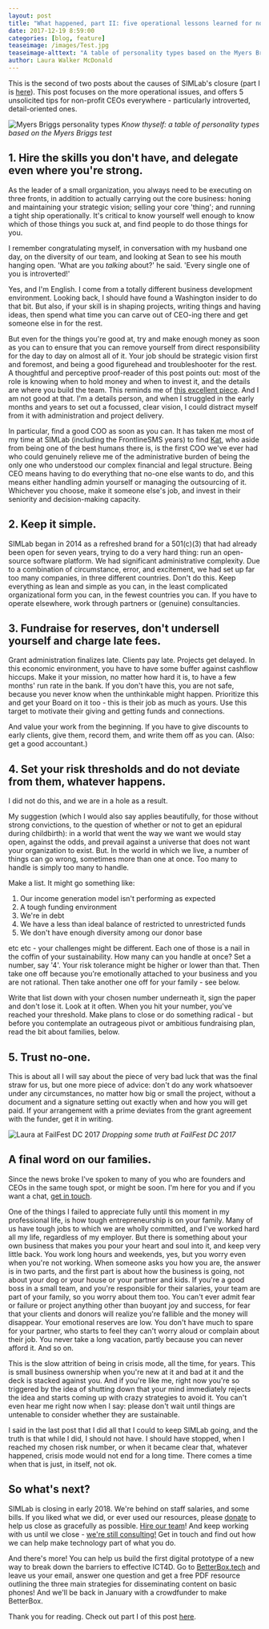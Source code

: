```yaml
---
layout: post
title: "What happened, part II: five operational lessons learned for nonprofit CEOs"
date: 2017-12-19 8:59:00
categories: [blog, feature]
teaseimage: /images/Test.jpg
teaseimage-alttext: "A table of personality types based on the Myers Briggs test"
author: Laura Walker McDonald
---
```

This is the second of two posts about the causes of SIMLab's closure (part I is [here](http://simlab.org/blog/2017/12/13/what-happened-part-i/)). This post focuses on the more operational issues, and offers 5 unsolicited tips for non-profit CEOs everywhere - particularly introverted, detail-oriented ones.

![Myers Briggs personality types]({{site.baseurl}}/images/Test.jpg)
*Know thyself: a table of personality types based on the Myers Briggs test*

## 1. Hire the skills you don't have, and delegate even where you're strong.

As the leader of a small organization, you always need to be executing on three fronts, in addition to actually carrying out the core business: honing and maintaining your strategic vision; selling your core 'thing'; and running a tight ship operationally. It's critical to know yourself well enough to know which of those things you suck at, and find people to do those things for you.

I remember congratulating myself, in conversation with my husband one day, on the diversity of our team, and looking at Sean to see his mouth hanging open. 'What are you _talking_ about?' he said. 'Every single one of you is introverted!'

Yes, and I'm English. I come from a totally different business development environment. Looking back, I should have found a Washington insider to do that bit. But also, if your skill is in shaping projects, writing things and having ideas, then spend what time you can carve out of CEO-ing there and get someone else in for the rest.

But even for the things you're good at, try and make enough money as soon as you can to ensure that you can remove yourself from direct responsibility for the day to day on almost all of it. Your job should be strategic vision first and foremost, and being a good figurehead and troubleshooter for the rest. A thoughtful and perceptive proof-reader of this post points out: most of the role is knowing when to hold money and when to invest it, and the details are where you build the team. This reminds me of [this excellent piece](http://firstround.com/review/give-away-your-legos-and-other-commandments-for-scaling-startups/). And I am not good at that. I'm a details person, and when I struggled in the early months and years to set out a focussed, clear vision, I could distract myself from it with administration and project delivery.

In particular, find a good COO as soon as you can. It has taken me most of my time at SIMLab (including the FrontlineSMS years) to find [Kat](http://simlab.org/team/katherine/), who aside from being one of the best humans there is, is the first COO we've ever had who could genuinely relieve me of the administrative burden of being the only one who understood our complex financial and legal structure. Being CEO means having to do everything that no-one else wants to do, and this means either handling admin yourself or managing the outsourcing of it. Whichever you choose, make it someone else's job, and invest in their seniority and decision-making capacity.

## 2. Keep it simple.

SIMLab began in 2014 as a refreshed brand for a 501(c)(3) that had already been open for seven years, trying to do a very hard thing: run an open-source software platform. We had significant administrative complexity. Due to a combination of circumstance, error, and excitement, we had set up far too many companies, in three different countries. Don't do this. Keep everything as lean and simple as you can, in the least complicated organizational form you can, in the fewest countries you can. If you have to operate elsewhere, work through partners or (genuine) consultancies.

## 3. Fundraise for reserves, don't undersell yourself and charge late fees.

Grant administration finalizes late. Clients pay late. Projects get delayed. In this economic environment, you have to have some buffer against cashflow hiccups. Make it your mission, no matter how hard it is, to have a few months' run rate in the bank. If you don't have this, you are not safe, because you never know when the unthinkable might happen. Prioritize this and get your Board on it too - this is their job as much as yours. Use this target to motivate their giving and getting funds and connections.

And value your work from the beginning. If you have to give discounts to early clients, give them, record them, and write them off as you can. (Also: get a good accountant.)

## 4. Set your risk thresholds and do not deviate from them, whatever happens.

I did not do this, and we are in a hole as a result.

My suggestion (which I would also say applies beautifully, for those without strong convictions, to the question of whether or not to get an epidural during childbirth): in a world that went the way we want we would stay open, against the odds, and prevail against a universe that does not want your organization to exist. But. In the world in which we live, a number of things can go wrong, sometimes more than one at once. Too many to handle is simply too many to handle.

Make a list. It might go something like:

1. Our income generation model isn't performing as expected
2. A tough funding environment
3. We're in debt
4. We have a less than ideal balance of restricted to unrestricted funds
5. We don't have enough diversity among our donor base

etc etc - your challenges might be different. Each one of those is a nail in the coffin of your sustainability. How many can you handle at once? Set a number, say '4'. Your risk tolerance might be higher or lower than that. Then take one off because you're emotionally attached to your business and you are not rational. Then take another one off for your family - see below.

Write that list down with your chosen number underneath it, sign the paper and don't lose it. Look at it often. When you hit your number, you've reached your threshold. Make plans to close or do something radical - but before you contemplate an outrageous pivot or ambitious fundraising plan, read the bit about families, below.

## 5. Trust no-one.

This is about all I will say about the piece of very bad luck that was the final straw for us, but one more piece of advice: don't do any work whatsoever under any circumstances, no matter how big or small the project, without a document and a signature setting out exactly when and how you will get paid. If your arrangement with a prime deviates from the grant agreement with the funder, get it in writing.

![Laura at FailFest DC 2017]({{site.baseurl}}/images/Failfest.jpg)
*Dropping some truth at FailFest DC 2017*

## A final word on our families.

Since the news broke I've spoken to many of you who are founders and CEOs in the same tough spot, or might be soon. I'm here for you and if you want a chat, [get in touch](mailto:laura@simlab.org).

One of the things I failed to appreciate fully until this moment in my professional life, is how tough entrepreneurship is on your family. Many of us have tough jobs to which we are wholly committed, and I've worked hard all my life, regardless of my employer. But there is something about your own business that makes you pour your heart and soul into it, and keep very little back. You work long hours and weekends, yes, but you worry even when you're not working. When someone asks you how you are, the answer is in two parts, and the first part is about how the business is going, not about your dog or your house or your partner and kids. If you're a good boss in a small team, and you're responsible for their salaries, your team are part of your family, so you worry about them too. You can't ever admit fear or failure or project anything other than buoyant joy and success, for fear that your clients and donors will realize you're fallible and the money will disappear. Your emotional reserves are low. You don't have much to spare for your partner, who starts to feel they can't worry aloud or complain about their job. You never take a long vacation, partly because you can never afford it. And so on.

This is the slow attrition of being in crisis mode, all the time, for years. This is small business ownership when you're new at it and bad at it and the deck is stacked against you. And if you're like me, right now you're so triggered by the idea of shutting down that your mind immediately rejects the idea and starts coming up with crazy strategies to avoid it. You can't even hear me right now when I say: please don't wait until things are untenable to consider whether they are sustainable.

 I said in the last post that I did all that I could to keep SIMLab going, and the truth is that while I did, I should not have. I should have stopped, when I reached my chosen risk number, or when it became clear that, whatever happened, crisis mode would not end for a long time. There comes a time when that is just, in itself, not ok.

## So what's next?

SIMLab is closing in early 2018. We're behind on staff salaries, and some bills. If you liked what we did, or ever used our resources, please [donate](https://www.paypal.me/simlab/35) to help us close as gracefully as possible. [Hire our team](http://simlab.org/team)! And keep working with us until we close - [we're still consulting!](http://www.simlab.org/services) Get in touch and find out how we can help make technology part of what you do.

And there's more! You can help us build the first digital prototype of a new way to break down the barriers to effective ICT4D. Go to [BetterBox.tech](http://www.BetterBox.tech) and leave us your email, answer one question and get a free PDF resource outlining the three main strategies for disseminating content on basic phones! And we'll be back in January with a crowdfunder to make BetterBox.

Thank you for reading. Check out part I of this post [here](http://simlab.org/blog/2017/12/13/what-happened-part-i/).
